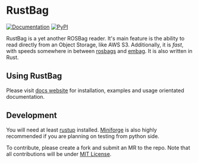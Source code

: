 # RustBag
[![Documentation](https://img.shields.io/badge/docs-passing-green)](https://balbok0.github.io/rustbag/)
[![PyPI](https://img.shields.io/pypi/dm/rustbag?color=00ADD4)](https://pypi.org/project/rustbag/)

RustBag is a yet another ROSBag reader. It's main feature is the ability to read directly from an Object Storage, like AWS S3.
Additionally, it is *fast*, with speeds somewhere in between [rosbags](https://ternaris.gitlab.io/rosbags/) and [embag](https://github.com/embarktrucks/embag).
It is also written in Rust.

## Using RustBag
Please visit [docs website](https://balbok0.github.io/rustbag) for installation, examples and usage orientated documentation.

## Development
You will need at least [rustup](https://rustup.rs/) installed. [Miniforge](https://github.com/conda-forge/miniforge?tab=readme-ov-file#download) is also highly recommended if you are planning on testing from python side.

To contribute, please create a fork and submit an MR to the repo. Note that all contributions will be under [MIT License](./LICENSE).
